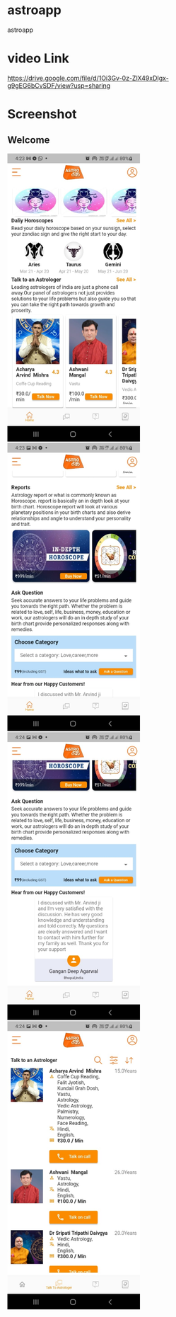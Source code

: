# astroapp
astroapp
# video Link
https://drive.google.com/file/d/1Oi3Gv-0z-ZlX49xDIgx-g9gEG6bCvSDF/view?usp=sharing


 # Screenshot
 
 ## Welcome

<img src="https://github.com/Aman817/astroapp/blob/main/image/WhatsApp%20Image%202021-10-03%20at%204.45.45%20PM.jpeg" alt="NEWS-APP" width="300"/>

<img src="https://github.com/Aman817/astroapp/blob/main/image/WhatsApp%20Image%202021-10-03%20at%204.45.44%20PM.jpeg" alt="NEWS-APP" width="300"/>

<img src="https://github.com/Aman817/astroapp/blob/main/image/WhatsApp%20Image%202021-10-03%20at%204.45.43%20PM.jpeg" alt="NEWS-APP" width="300"/>

<img src="https://github.com/Aman817/astroapp/blob/main/image/WhatsApp%20Image%202021-10-03%20at%204.45.42%20PM.jpeg" alt="NEWS-APP" width="300"/>
